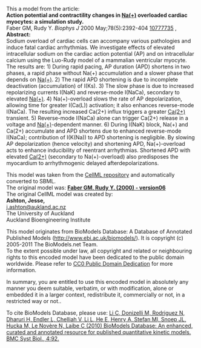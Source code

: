 

This a model from the article:  
**Action potential and contractility changes in [Na(+)](i) overloaded cardiac myocytes: a simulation study.**   
Faber GM, Rudy Y. _Biophys J_ 2000 May;78(5):2392-404
[10777735](http://www.ncbi.nlm.nih.gov/pubmed/10777735) ,  
**Abstract:**   
Sodium overload of cardiac cells can accompany various pathologies and induce
fatal cardiac arrhythmias. We investigate effects of elevated intracellular
sodium on the cardiac action potential (AP) and on intracellular calcium using
the Luo-Rudy model of a mammalian ventricular myocyte. The results are: 1)
During rapid pacing, AP duration (APD) shortens in two phases, a rapid phase
without Na(+) accumulation and a slower phase that depends on [Na(+)](i). 2)
The rapid APD shortening is due to incomplete deactivation (accumulation) of
I(Ks). 3) The slow phase is due to increased repolarizing currents I(NaK) and
reverse-mode I(NaCa), secondary to elevated [Na(+)](i). 4) Na(+)-overload
slows the rate of AP depolarization, allowing time for greater I(Ca(L))
activation; it also enhances reverse-mode I(NaCa). The resulting increased
Ca(2+) influx triggers a greater [Ca(2+)](i) transient. 5) Reverse-mode
I(NaCa) alone can trigger Ca(2+) release in a voltage and [Na(+)](i)-dependent
manner. 6) During I(NaK) block, Na(+) and Ca(2+) accumulate and APD shortens
due to enhanced reverse-mode I(NaCa); contribution of I(K(Na)) to APD
shortening is negligible. By slowing AP depolarization (hence velocity) and
shortening APD, Na(+)-overload acts to enhance inducibility of reentrant
arrhythmias. Shortened APD with elevated [Ca(2+)](i) (secondary to
Na(+)-overload) also predisposes the myocardium to arrhythmogenic delayed
afterdepolarizations.

This model was taken from the [CellML
repository](http://www.cellml.org/models) and automatically converted to SBML.  
The original model was: [ **Faber GM, Rudy Y. (2000) - version06**
](http://www.cellml.org/models/faber_rudy_2000_version06)  
The original CellML model was created by:  
**Ashton, Jesse,**   
j.ashton@aukland.ac.nz  
The University of Auckland  
Auckland Bioengineering Institute  

This model originates from BioModels Database: A Database of Annotated
Published Models (http://www.ebi.ac.uk/biomodels/). It is copyright (c)
2005-2011 The BioModels.net Team.  
To the extent possible under law, all copyright and related or neighbouring
rights to this encoded model have been dedicated to the public domain
worldwide. Please refer to [CC0 Public Domain
Dedication](http://creativecommons.org/publicdomain/zero/1.0/) for more
information.

In summary, you are entitled to use this encoded model in absolutely any
manner you deem suitable, verbatim, or with modification, alone or embedded it
in a larger context, redistribute it, commercially or not, in a restricted way
or not..  
  
To cite BioModels Database, please use: [Li C, Donizelli M, Rodriguez N,
Dharuri H, Endler L, Chelliah V, Li L, He E, Henry A, Stefan MI, Snoep JL,
Hucka M, Le Novère N, Laibe C (2010) BioModels Database: An enhanced, curated
and annotated resource for published quantitative kinetic models. BMC Syst
Biol., 4:92.](http://www.ncbi.nlm.nih.gov/pubmed/20587024)

